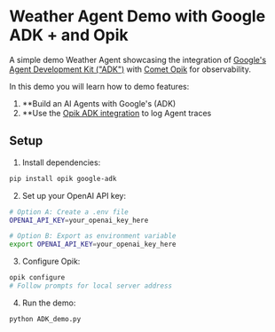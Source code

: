 # Weather Agent Demo with Google ADK + and Opik

A simple demo Weather Agent showcasing the integration of [Google's Agent Development Kit ("ADK")](https://google.github.io/adk-docs/) with [Comet Opik](http://github.com/comet-ml/opik) for observability. 

In this demo you will learn how to demo features:

1. **Build an AI Agents with Google's (ADK)
2. **Use the [Opik ADK integration](https://www.comet.com/docs/opik/tracing/integrations/adk) to log Agent traces

## Setup

1. Install dependencies:
```bash
pip install opik google-adk
```

2. Set up your OpenAI API key:
```bash
# Option A: Create a .env file
OPENAI_API_KEY=your_openai_key_here

# Option B: Export as environment variable
export OPENAI_API_KEY=your_openai_key_here
```

3. Configure Opik:
```bash
opik configure
# Follow prompts for local server address
```

4. Run the demo:
```bash
python ADK_demo.py
```
